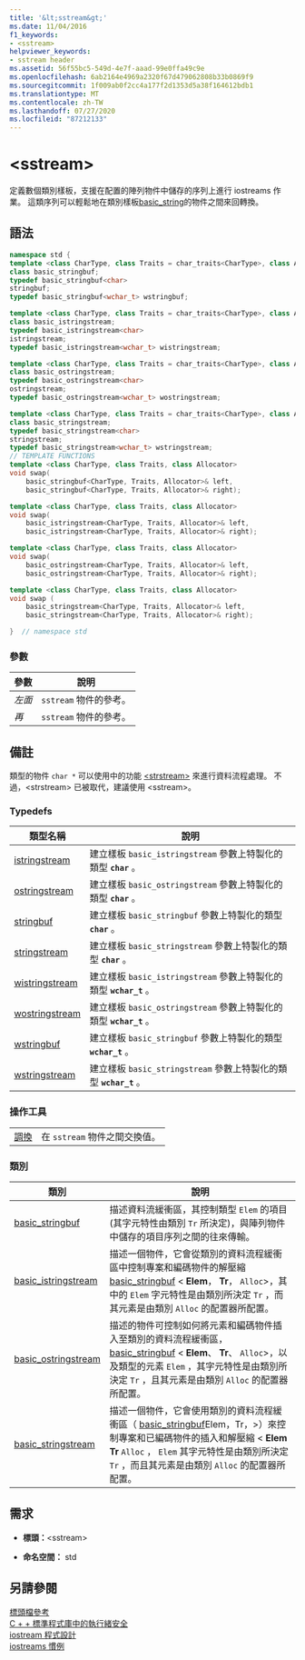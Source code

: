 ```yaml
---
title: '&lt;sstream&gt;'
ms.date: 11/04/2016
f1_keywords:
- <sstream>
helpviewer_keywords:
- sstream header
ms.assetid: 56f55bc5-549d-4e7f-aaad-99e0ffa49c9e
ms.openlocfilehash: 6ab2164e4969a2320f67d479062808b33b0869f9
ms.sourcegitcommit: 1f009ab0f2cc4a177f2d1353d5a38f164612bdb1
ms.translationtype: MT
ms.contentlocale: zh-TW
ms.lasthandoff: 07/27/2020
ms.locfileid: "87212133"
---
```

# <a name="ltsstreamgt"></a>&lt;sstream&gt;

定義數個類別樣板，支援在配置的陣列物件中儲存的序列上進行 iostreams 作業。 這類序列可以輕鬆地在類別樣板[basic_string](../standard-library/basic-string-class.md)的物件之間來回轉換。

## <a name="syntax"></a>語法

```cpp
namespace std {
template <class CharType, class Traits = char_traits<CharType>, class Allocator = allocator<CharType>>
class basic_stringbuf;
typedef basic_stringbuf<char>
stringbuf;
typedef basic_stringbuf<wchar_t> wstringbuf;

template <class CharType, class Traits = char_traits<CharType>, class Allocator = allocator<CharType>>
class basic_istringstream;
typedef basic_istringstream<char>
istringstream;
typedef basic_istringstream<wchar_t> wistringstream;

template <class CharType, class Traits = char_traits<CharType>, class Allocator = allocator<CharType>>
class basic_ostringstream;
typedef basic_ostringstream<char>
ostringstream;
typedef basic_ostringstream<wchar_t> wostringstream;

template <class CharType, class Traits = char_traits<CharType>, class Allocator = allocator<CharType>>
class basic_stringstream;
typedef basic_stringstream<char>
stringstream;
typedef basic_stringstream<wchar_t> wstringstream;
// TEMPLATE FUNCTIONS
template <class CharType, class Traits, class Allocator>
void swap(
    basic_stringbuf<CharType, Traits, Allocator>& left,
    basic_stringbuf<CharType, Traits, Allocator>& right);

template <class CharType, class Traits, class Allocator>
void swap(
    basic_istringstream<CharType, Traits, Allocator>& left,
    basic_istringstream<CharType, Traits, Allocator>& right);

template <class CharType, class Traits, class Allocator>
void swap(
    basic_ostringstream<CharType, Traits, Allocator>& left,
    basic_ostringstream<CharType, Traits, Allocator>& right);

template <class CharType, class Traits, class Allocator>
void swap (
    basic_stringstream<CharType, Traits, Allocator>& left,
    basic_stringstream<CharType, Traits, Allocator>& right);

}  // namespace std
```

### <a name="parameters"></a>參數

|參數|說明|
|---------------|-----------------|
|*左面*|`sstream` 物件的參考。|
|*再*|`sstream` 物件的參考。|

## <a name="remarks"></a>備註

類型的物件 `char *` 可以使用中的功能 [\<strstream>](../standard-library/strstream.md) 來進行資料流程處理。 不過，\<strstream> 已被取代，建議使用 \<sstream>。

### <a name="typedefs"></a>Typedefs

|類型名稱|說明|
|-|-|
|[istringstream](../standard-library/sstream-typedefs.md#istringstream)|建立樣板 `basic_istringstream` 參數上特製化的類型 **`char`** 。|
|[ostringstream](../standard-library/sstream-typedefs.md#ostringstream)|建立樣板 `basic_ostringstream` 參數上特製化的類型 **`char`** 。|
|[stringbuf](../standard-library/sstream-typedefs.md#stringbuf)|建立樣板 `basic_stringbuf` 參數上特製化的類型 **`char`** 。|
|[stringstream](../standard-library/sstream-typedefs.md#stringstream)|建立樣板 `basic_stringstream` 參數上特製化的類型 **`char`** 。|
|[wistringstream](../standard-library/sstream-typedefs.md#wistringstream)|建立樣板 `basic_istringstream` 參數上特製化的類型 **`wchar_t`** 。|
|[wostringstream](../standard-library/sstream-typedefs.md#wostringstream)|建立樣板 `basic_ostringstream` 參數上特製化的類型 **`wchar_t`** 。|
|[wstringbuf](../standard-library/sstream-typedefs.md#wstringbuf)|建立樣板 `basic_stringbuf` 參數上特製化的類型 **`wchar_t`** 。|
|[wstringstream](../standard-library/sstream-typedefs.md#wstringstream)|建立樣板 `basic_stringstream` 參數上特製化的類型 **`wchar_t`** 。|

### <a name="manipulators"></a>操作工具

|||
|-|-|
|[調換](../standard-library/sstream-functions.md#sstream_swap)|在 `sstream` 物件之間交換值。|

### <a name="classes"></a>類別

|類別|說明|
|-|-|
|[basic_stringbuf](../standard-library/basic-stringbuf-class.md)|描述資料流緩衝區，其控制類型 `Elem` 的項目 (其字元特性由類別 `Tr` 所決定)，與陣列物件中儲存的項目序列之間的往來傳輸。|
|[basic_istringstream](../standard-library/basic-istringstream-class.md)|描述一個物件，它會從類別的資料流程緩衝區中控制專案和編碼物件的解壓縮[basic_stringbuf](../standard-library/basic-stringbuf-class.md) < **Elem**， **Tr**， `Alloc`>，其中的 `Elem` 字元特性是由類別所決定 `Tr` ，而其元素是由類別 `Alloc` 的配置器所配置。|
|[basic_ostringstream](../standard-library/basic-ostringstream-class.md)|描述的物件可控制如何將元素和編碼物件插入至類別的資料流程緩衝區， [basic_stringbuf](../standard-library/basic-stringbuf-class.md) < **Elem**、 **Tr**、 `Alloc`>，以及類型的元素 `Elem` ，其字元特性是由類別所決定 `Tr` ，且其元素是由類別 `Alloc` 的配置器所配置。|
|[basic_stringstream](../standard-library/basic-stringstream-class.md)|描述一個物件，它會使用類別的資料流程緩衝區（ [basic_stringbuf](../standard-library/basic-stringbuf-class.md)Elem，Tr，>）來控制專案和已編碼物件的插入和解壓縮 < **Elem** **Tr** `Alloc` ， `Elem` 其字元特性是由類別所決定 `Tr` ，而且其元素是由類別 `Alloc` 的配置器所配置。|

## <a name="requirements"></a>需求

- **標頭：**\<sstream>

- **命名空間：** std

## <a name="see-also"></a>另請參閱

[標頭檔參考](../standard-library/cpp-standard-library-header-files.md)\
[C + + 標準程式庫中的執行緒安全](../standard-library/thread-safety-in-the-cpp-standard-library.md)\
[iostream 程式設計](../standard-library/iostream-programming.md)\
[iostreams 慣例](../standard-library/iostreams-conventions.md)
